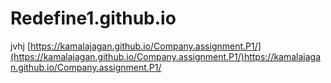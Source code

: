 # Redefine1.github.io
jvhj
[https://kamalajagan.github.io/Company.assignment.P1/](https://kamalajagan.github.io/Company.assignment.P1/)https://kamalajagan.github.io/Company.assignment.P1/
